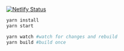 [![Netlify Status](https://api.netlify.com/api/v1/badges/7ea9b418-165a-418f-a55b-88eb08640164/deploy-status)](https://app.netlify.com/sites/lucasdesouza/deploys)

```sh
yarn install
yarn start
```

```sh
yarn watch #watch for changes and rebuild
yarn build #build once
```